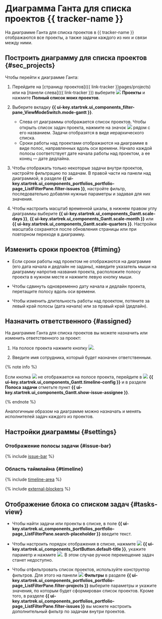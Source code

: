 # Диаграмма Ганта для списка проектов {{ tracker-name }}

На диаграмме Ганта для списка проектов в {{ tracker-name }} отображаются все проекты, а также задачи каждого из них и связи между ними.

## Построить диаграмму для списка проектов {#sec_projects}

Чтобы перейти к диаграмме Ганта:

1. Перейдите на [страницу проектов]({{ link-tracker }}pages/projects) или на [панели слева]({{ link-tracker }}) выберите ![](../../_assets/tracker/svg/project.svg)&nbsp;**Проекты** и нажмите **Полный список моих проектов**.

1. Выберите вкладку **{{ ui-key.startrek.ui_components_filter-pane_ViewModeSwitch.mode-gantt }}**.
   * Слева от диаграммы отображается список проектов. Чтобы открыть список задач проекта, нажмите на значок ![](../../_assets/tracker/svg/arrow.svg) рядом с его названием. Задачи отобразятся в виде иерархического списка.
   * Сроки работы над проектами отображаются на диаграмме в виде полос, направленных вдоль оси времени. Начало каждой полосы соответствует дате начала работы над проектом, а ее конец — дате дедлайна.

1. Чтобы отображать только некоторые задачи внутри проектов, настройте фильтрацию по задачам. В правой части на панели над диаграммой, в разделе **{{ ui-key.startrek.ui_components_portfolios_portfolio-page_ListFilterPane.filter-issues }}**, настройте фильтр, последовательно добавляя нужные параметры и задавая для них значения.

1. Чтобы настроить масштаб временной шкалы, в нижнем правом углу диаграммы выберите **{{ ui-key.startrek.ui_components_Gantt.scale-days }}**, **{{ ui-key.startrek.ui_components_Gantt.scale-month }}** или **{{ ui-key.startrek.ui_components_Gantt.scale-quarters }}**. Настройки масштаба сохранятся после обновления страницы или при повторном переходе в диаграмму.

## Изменить сроки проектов {#timing}

* Если сроки работы над проектом не отображаются на диаграмме (его дата начала и дедлайн не заданы), наведите указатель мыши на диаграмму напротив названия проекта, расположите полосу проекта в нужном месте и нажмите левую кнопку мыши.

* Чтобы сдвинуть одновременно дату начала и дедлайн проекта, перетащите полосу вдоль оси времени.

* Чтобы изменить длительность работы над проектом, потяните за левый край полосы (дата начала) или за правый край (дедлайн).

## Назначить ответственного {#assigned}

На диаграмме Ганта для списка проектов вы можете назначить или изменить ответственного за проект:

1. На полосе проекта нажмите кнопку ![](../../_assets/tracker/svg/pick-user.svg).

1. Введите имя сотрудника, который будет назначен ответственным.

{% note info %}

Если кнопка ![](../../_assets/tracker/svg/pick-user.svg) не отображается на полосе проекта, перейдите в ![](../../_assets/tracker/svg/gantt-settings-button.svg)&nbsp;**{{ ui-key.startrek.ui_components_Gantt.timeline-config }}** и в разделе **Полоса задачи** отметьте пункт **{{ ui-key.startrek.ui_components_Gantt.show-issue-assignee }}**.

{% endnote %}

Аналогичным образом на диаграмме можно назначать и менять исполнителей задач каждого из проектов.

## Настройки диаграммы {#settings}

### Отображение полосы задачи {#issue-bar}

{% include [issue-bar](../../_includes/tracker/issue-bar.md) %}

### Область таймлайна {#timeline}

{% include [timeline-area](../../_includes/tracker/timeline-area.md) %}

{% include [external-blockers](../../_includes/tracker/external-blockers.md) %}

## Отображение блока со списком задач {#tasks-view}

* Чтобы найти задачи или проекты в списке, в поле **{{ ui-key.startrek.ui_components_portfolios_portfolio-page_ListFilterPane.search-placeholder }}** введите текст.

* Чтобы настроить порядок отображения в списке, нажмите ![](../../_assets/tracker/svg/sorting.svg)&nbsp;**{{ ui-key.startrek.ui_components_SortButton.default-title }}**, укажите параметр и нажмите ![](../../_assets/tracker/svg/new-first.svg). В этом случае ручное перемещение задач станет недоступно.

* Чтобы отфильтровать список проектов, используйте конструктор фильтров. Для этого на панели ![](../../_assets/tracker/svg/filter.svg)&nbsp;**Фильтры** в разделе **{{ ui-key.startrek.ui_components_portfolios_portfolio-page_ListFilterPane.filter-projects }}** выберите параметры и укажите значения, по которым будет сформирован список проектов. Кроме того, в разделе **{{ ui-key.startrek.ui_components_portfolios_portfolio-page_ListFilterPane.filter-issues }}** вы можете настроить дополнительный фильтр по задачам внутри проектов.